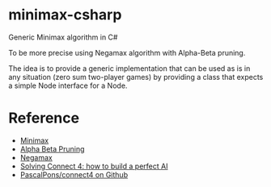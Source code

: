 # minimax-csharp
Generic Minimax algorithm in C#

To be more precise using Negamax algorithm with Alpha-Beta pruning.

The idea is to provide a generic implementation that can be used
as is in any situation (zero sum two-player games) by providing a class 
that expects a simple Node interface for a Node.

# Reference

- [Minimax](https://en.wikipedia.org/wiki/Minimax)
- [Alpha Beta Pruning](https://en.wikipedia.org/wiki/Alpha%E2%80%93beta_pruning)
- [Negamax](https://en.wikipedia.org/wiki/Negamax)
- [Solving Connect 4: how to build a perfect AI](http://blog.gamesolver.org/)
- [PascalPons/connect4 on Github](https://github.com/PascalPons/connect4)
